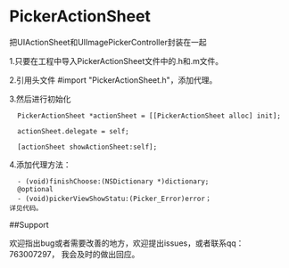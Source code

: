 # PickerActionSheet
把UIActionSheet和UIImagePickerController封装在一起

1.只要在工程中导入PickerActionSheet文件中的.h和.m文件。

2.引用头文件 #import "PickerActionSheet.h"，添加代理。

3.然后进行初始化

``` objc
  PickerActionSheet *actionSheet = [[PickerActionSheet alloc] init];
  
  actionSheet.delegate = self;
    
  [actionSheet showActionSheet:self];
``` 
  4.添加代理方法：

``` objc
  - (void)finishChoose:(NSDictionary *)dictionary;
  @optional
  - (void)pickerViewShowStatu:(Picker_Error)error；
详见代码。
``` 

##Support

欢迎指出bug或者需要改善的地方，欢迎提出issues，或者联系qq：763007297， 我会及时的做出回应。
